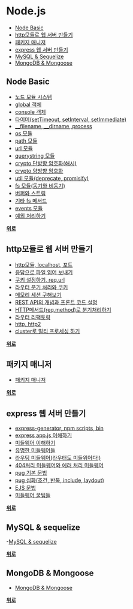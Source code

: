 # Node.js
- [Node Basic](https://github.com/yjkwon07/Node.js#Node%20Basic)
- [http모듈로 웹 서버 만들기](https://github.com/yjkwon07/Node.js#http%EB%AA%A8%EB%93%88%EB%A1%9C%20%EC%9B%B9%20%EC%84%9C%EB%B2%84%20%EB%A7%8C%EB%93%A4%EA%B8%B0)
- [패키지 매니저](https://github.com/yjkwon07/Node.js#%ED%8C%A8%ED%82%A4%EC%A7%80%20%EB%A7%A4%EB%8B%88%EC%A0%80)
- [express 웹 서버 만들기](https://github.com/yjkwon07/Node.js#express%20%EC%9B%B9%20%EC%84%9C%EB%B2%84%20%EB%A7%8C%EB%93%A4%EA%B8%B0)
- [MySQL & Sequelize](https://github.com/yjkwon07/Node.js#MySQL%20&%20Sequelize)
- [MongoDB & Mongoose](https://github.com/yjkwon07/Node.js#MongoDB%20&%20Mongoose)
  
## Node Basic
- [노드 모듈 시스템](https://github.com/yjkwon07/Node.js/tree/master/Node/1.%20%EB%85%B8%EB%93%9C%EB%AA%A8%EB%93%88%20%EC%8B%9C%EC%8A%A4%ED%85%9C)
- [global 객체](https://github.com/yjkwon07/Node.js/tree/master/Node/2.%20global)
- [console 객체](https://github.com/yjkwon07/Node.js/tree/master/Node/3.%20console)
- [타이머(setTimeout, setInterval, setImmediate)](https://github.com/yjkwon07/Node.js/tree/master/Node/4.%20%ED%83%80%EC%9D%B4%EB%A8%B8(setTimeout%2C%20setInterval%2C%20setImmediate))
- [__filename, __dirname, process](https://github.com/yjkwon07/Node.js/tree/master/Node/5.%20__filename%2C%20__dirname%2C%20process)
- [os 모듈](https://github.com/yjkwon07/Node.js/tree/master/Node/6.%20os%EB%AA%A8%EB%93%88)
- [path 모듈](https://github.com/yjkwon07/Node.js/tree/master/Node/7.%20path%20%EB%AA%A8%EB%93%88)
- [url 모듈](https://github.com/yjkwon07/Node.js/tree/master/Node/8.%20url%EB%AA%A8%EB%93%88)
- [querystring 모듈](https://github.com/yjkwon07/Node.js/tree/master/Node/9.%20querystring%20%EB%AA%A8%EB%93%88)
- [crypto 단방향 암호화(해시)](https://github.com/yjkwon07/Node.js/tree/master/Node/10.%20crypto%20%EB%8B%A8%EB%B0%A9%ED%96%A5%20%EC%95%94%ED%98%B8%ED%99%94(%ED%95%B4%EC%8B%9C))
- [crypto 양방향 암호화](https://github.com/yjkwon07/Node.js/tree/master/Node/11.%20crypto%20%EC%96%91%EB%B0%A9%ED%96%A5%20%EC%95%94%ED%98%B8%ED%99%94)
- [util 모듈(deprecate, promisify)](https://github.com/yjkwon07/Node.js/tree/master/Node/12.%20util%20%EB%AA%A8%EB%93%88(deprecate%2C%20promisify))
- [fs 모듈(동기와 비동기)](https://github.com/yjkwon07/Node.js/tree/master/Node/13.%20fs%20%EB%AA%A8%EB%93%88(%EB%8F%99%EA%B8%B0%EC%99%80%20%EB%B9%84%EB%8F%99%EA%B8%B0))
- [버퍼와 스트림](https://github.com/yjkwon07/Node.js/tree/master/Node/14.%20%EB%B2%84%ED%8D%BC%EC%99%80%20%EC%8A%A4%ED%8A%B8%EB%A6%BC)
- [기타 fs 메서드](https://github.com/yjkwon07/Node.js/tree/master/Node/15.%20%EA%B8%B0%ED%83%80%20fs%20%EB%A9%94%EC%84%9C%EB%93%9C)
- [events 모듈](https://github.com/yjkwon07/Node.js/tree/master/Node/16.%20events%20%EB%AA%A8%EB%93%88)
- [예외 처리하기](https://github.com/yjkwon07/Node.js/tree/master/Node/17.%20%EC%98%88%EC%99%B8%20%EC%B2%98%EB%A6%AC%ED%95%98%EA%B8%B0)

**[위로](https://github.com/yjkwon07/Node.js#Node.js)**

## http모듈로 웹 서버 만들기
- [http모듈, localhost, 포트](https://github.com/yjkwon07/Node.js_go/tree/master/http%EB%AA%A8%EB%93%88%EB%A1%9C%20%EC%9B%B9%EC%84%9C%EB%B2%84%20%EB%A7%8C%EB%93%A4%EA%B8%B0/1.%20http%EB%AA%A8%EB%93%88%2C%20localhost%2C%20%ED%8F%AC%ED%8A%B8)
- [응답으로 파일 읽어 보내기](https://github.com/yjkwon07/Node.js_go/tree/master/http%EB%AA%A8%EB%93%88%EB%A1%9C%20%EC%9B%B9%EC%84%9C%EB%B2%84%20%EB%A7%8C%EB%93%A4%EA%B8%B0/2.%20%EC%9D%91%EB%8B%B5%EC%9C%BC%EB%A1%9C%20%ED%8C%8C%EC%9D%BC%20%EC%9D%BD%EC%96%B4%20%EB%B3%B4%EB%82%B4%EA%B8%B0)
- [쿠키 설정하기, req.url](https://github.com/yjkwon07/Node.js_go/tree/master/http%EB%AA%A8%EB%93%88%EB%A1%9C%20%EC%9B%B9%EC%84%9C%EB%B2%84%20%EB%A7%8C%EB%93%A4%EA%B8%B0/3.%20%EC%BF%A0%ED%82%A4%20%EC%84%A4%EC%A0%95%ED%95%98%EA%B8%B0%2C%20req.url)
- [라우터 분기 처리와 쿠키](https://github.com/yjkwon07/Node.js_go/tree/master/http%EB%AA%A8%EB%93%88%EB%A1%9C%20%EC%9B%B9%EC%84%9C%EB%B2%84%20%EB%A7%8C%EB%93%A4%EA%B8%B0/4.%20%EB%9D%BC%EC%9A%B0%ED%84%B0%20%EB%B6%84%EA%B8%B0%20%EC%B2%98%EB%A6%AC%EC%99%80%20%EC%BF%A0%ED%82%A4)
- [메모리 세션 구해보기](https://github.com/yjkwon07/Node.js_go/tree/master/http%EB%AA%A8%EB%93%88%EB%A1%9C%20%EC%9B%B9%EC%84%9C%EB%B2%84%20%EB%A7%8C%EB%93%A4%EA%B8%B0/5.%20%EB%A9%94%EB%AA%A8%EB%A6%AC%20%EC%84%B8%EC%85%98%20%EA%B5%AC%ED%95%B4%EB%B3%B4%EA%B8%B0)
- [REST API의 개념과 프론트 코드 설명](https://github.com/yjkwon07/Node.js_go/tree/master/http%EB%AA%A8%EB%93%88%EB%A1%9C%20%EC%9B%B9%EC%84%9C%EB%B2%84%20%EB%A7%8C%EB%93%A4%EA%B8%B0/6.%20REST%20API%EC%9D%98%20%EA%B0%9C%EB%85%90%EA%B3%BC%20%ED%94%84%EB%A1%A0%ED%8A%B8%20%EC%BD%94%EB%93%9C%20%EC%84%A4%EB%AA%85)
- [HTTP메서드(req.method)로 분기처리하기](https://github.com/yjkwon07/Node.js_go/tree/master/http%EB%AA%A8%EB%93%88%EB%A1%9C%20%EC%9B%B9%EC%84%9C%EB%B2%84%20%EB%A7%8C%EB%93%A4%EA%B8%B0/7.%20HTTP%EB%A9%94%EC%84%9C%EB%93%9C(req.method)%EB%A1%9C%20%EB%B6%84%EA%B8%B0%EC%B2%98%EB%A6%AC%ED%95%98%EA%B8%B0)
- [라우터 리팩토링](https://github.com/yjkwon07/Node.js/tree/master/http%EB%AA%A8%EB%93%88%EB%A1%9C%20%EC%9B%B9%EC%84%9C%EB%B2%84%20%EB%A7%8C%EB%93%A4%EA%B8%B0/9.%20%EB%9D%BC%EC%9A%B0%ED%84%B0%20%EB%A6%AC%ED%8C%A9%ED%86%A0%EB%A7%81)
- [http, http2](https://github.com/yjkwon07/Node.js/tree/master/http%EB%AA%A8%EB%93%88%EB%A1%9C%20%EC%9B%B9%EC%84%9C%EB%B2%84%20%EB%A7%8C%EB%93%A4%EA%B8%B0/10.%20http%2C%20http2)
- [cluster로 멀티 프로세싱 하기](https://github.com/yjkwon07/Node.js/tree/master/http%EB%AA%A8%EB%93%88%EB%A1%9C%20%EC%9B%B9%EC%84%9C%EB%B2%84%20%EB%A7%8C%EB%93%A4%EA%B8%B0/11.%20cluster%EB%A1%9C%20%EB%A9%80%ED%8B%B0%20%ED%94%84%EB%A1%9C%EC%84%B8%EC%8B%B1%20%ED%95%98%EA%B8%B0)

**[위로](https://github.com/yjkwon07/Node.js#Node.js)**

## 패키지 매니저 
- [패키지 매니저](https://github.com/yjkwon07/Node.js/tree/master/%ED%8C%A8%ED%82%A4%EC%A7%80%20%EB%A7%A4%EB%8B%88%EC%A0%80)

**[위로](https://github.com/yjkwon07/Node.js#Node.js)**

## express 웹 서버 만들기 
- [express-generator, npm scripts, bin](https://github.com/yjkwon07/Node.js_go/tree/master/express%20%EC%9B%B9%20%EC%84%9C%EB%B2%84%20%EB%A7%8C%EB%93%A4%EA%B8%B0/1.%20express-generator%2C%20npm%20scripts%2C%20bin)
- [express app.js 이해하기](https://github.com/yjkwon07/Node.js_go/tree/master/express%20%EC%9B%B9%20%EC%84%9C%EB%B2%84%20%EB%A7%8C%EB%93%A4%EA%B8%B0/2.%20express%20app.js%20%EC%9D%B4%ED%95%B4%ED%95%98%EA%B8%B0)
- [미들웨어 이해하기](https://github.com/yjkwon07/Node.js_go/tree/master/express%20%EC%9B%B9%20%EC%84%9C%EB%B2%84%20%EB%A7%8C%EB%93%A4%EA%B8%B0/3.%20%EB%AF%B8%EB%93%A4%EC%9B%A8%EC%96%B4%20%EC%9D%B4%ED%95%B4%ED%95%98%EA%B8%B0)
- [유명한 미들웨어들](https://github.com/yjkwon07/Node.js_go/tree/master/express%20%EC%9B%B9%20%EC%84%9C%EB%B2%84%20%EB%A7%8C%EB%93%A4%EA%B8%B0/4.%20%EC%9C%A0%EB%AA%85%ED%95%9C%20%EB%AF%B8%EB%93%A4%EC%9B%A8%EC%96%B4%EB%93%A4)
- [라우팅 미들웨어(라우터도 미들위어다!)](https://github.com/yjkwon07/Node.js_go/tree/master/express%20%EC%9B%B9%20%EC%84%9C%EB%B2%84%20%EB%A7%8C%EB%93%A4%EA%B8%B0/5.%20%EB%9D%BC%EC%9A%B0%ED%8C%85%20%EB%AF%B8%EB%93%A4%EC%9B%A8%EC%96%B4(%EB%9D%BC%EC%9A%B0%ED%84%B0%EB%8F%84%20%EB%AF%B8%EB%93%A4%EC%9C%84%EC%96%B4%EB%8B%A4!))
- [404처리 미들웨어와 에러 처리 미들웨어](https://github.com/yjkwon07/Node.js_go/tree/master/express%20%EC%9B%B9%20%EC%84%9C%EB%B2%84%20%EB%A7%8C%EB%93%A4%EA%B8%B0/6.%20404%EC%B2%98%EB%A6%AC%20%EB%AF%B8%EB%93%A4%EC%9B%A8%EC%96%B4%EC%99%80%20%EC%97%90%EB%9F%AC%20%EC%B2%98%EB%A6%AC%20%EB%AF%B8%EB%93%A4%EC%9B%A8%EC%96%B4)
- [pug 기본 문법](https://github.com/yjkwon07/Node.js_go/tree/master/express%20%EC%9B%B9%20%EC%84%9C%EB%B2%84%20%EB%A7%8C%EB%93%A4%EA%B8%B0/7.%20pug%20%EA%B8%B0%EB%B3%B8%20%EB%AC%B8%EB%B2%95)
- [pug 심화(조건, 반복, include, laydout)](https://github.com/yjkwon07/Node.js_go/tree/master/express%20%EC%9B%B9%20%EC%84%9C%EB%B2%84%20%EB%A7%8C%EB%93%A4%EA%B8%B0/8.%20pug%20%EC%8B%AC%ED%99%94(%EC%A1%B0%EA%B1%B4%2C%20%EB%B0%98%EB%B3%B5%2C%20include%2C%20laydout))
- [EJS 문법](https://github.com/yjkwon07/Node.js_go/tree/master/express%20%EC%9B%B9%20%EC%84%9C%EB%B2%84%20%EB%A7%8C%EB%93%A4%EA%B8%B0/9.%20EJS%20%EB%AC%B8%EB%B2%95)
- [미들웨어 꿀팁들](https://github.com/yjkwon07/Node.js_go/tree/master/express%20%EC%9B%B9%20%EC%84%9C%EB%B2%84%20%EB%A7%8C%EB%93%A4%EA%B8%B0/10.%20%EB%AF%B8%EB%93%A4%EC%9B%A8%EC%96%B4%20%EA%BF%80%ED%8C%81%EB%93%A4)

**[위로](https://github.com/yjkwon07/Node.js#Node.js)**

## MySQL & sequelize
-[MySQL & sequelize](https://github.com/yjkwon07/Node.js/tree/master/MySQL_Sequelize)

**[위로](https://github.com/yjkwon07/Node.js#Node.js)**

## MongoDB & Mongoose
- [MongoDB & Mongoose](https://github.com/yjkwon07/Node.js/tree/master/MongoDB)

**[위로](https://github.com/yjkwon07/Node.js#Node.js)**